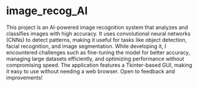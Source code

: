 # image_recog_AI
This project is an AI-powered image recognition system that analyzes and classifies images with high accuracy. It uses convolutional neural networks (CNNs) to detect patterns, making it useful for tasks like object detection, facial recognition, and image segmentation. While developing it, I encountered challenges such as fine-tuning the model for better accuracy, managing large datasets efficiently, and optimizing performance without compromising speed. The application features a Tkinter-based GUI, making it easy to use without needing a web browser. Open to feedback and improvements!
